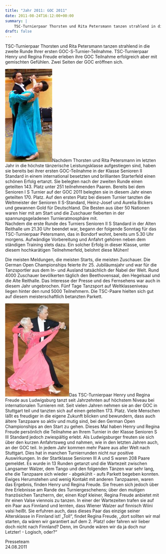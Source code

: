 ```yaml
---
title: "Jahr 2011: GOC 2011"
date: 2011-08-24T16:12:00+00:00
summary: |
    TSC-Turnierpaar Thorsten und Rita Petersmann tanzen strahlend in die zweite Runde Ihrer ersten GOC-S-Turnier-Teilnahme. TSC-Turnierpaar Henry und Regina Freude erleben ihre GOC Teilnahme erfolgreich aber mit gemischten  Gefühlen. Zwei Seiten der GOC eröffnen sich.
draft: false
---
```


TSC-Turnierpaar Thorsten und Rita Petersmann tanzen strahlend in die zweite Runde Ihrer ersten GOC-S-Turnier-Teilnahme. TSC-Turnierpaar Henry und Regina Freude erleben ihre GOC Teilnahme erfolgreich aber mit gemischten  Gefühlen. Zwei Seiten der GOC eröffnen sich.

![files/vfl/2011/Petersmann.jpg](Petersmann.jpg)Nachdem Thorsten und Rita Petersmann im letzten Jahr in die höchste tänzerische Leistungsklasse aufgestiegen sind, haben sie bereits bei ihrer ersten GOC-Teilnahme in der Klasse Senioren II Standard in einem international besetzten und brillianten Starterfeld einen schönen Erfolg ertanzt. Sie belegten nach der zweiten Runde einen geteilten 143. Platz unter 251 teilnehmenden Paaren. Bereits bei dem Senioren I S Turnier auf der GOC 2011 belegten sie in diesem Jahr einen geteilten 170. Platz. Auf den ersten Platz bei diesem Turnier tanzten die Weltmeister der Senioren II S-Standard, Heinz-Josef und Aurelia Bickers und gewannen Gold für Deutschland. Die Besten aus über 50 Nationen waren hier mit am Start und die Zuschauer fieberten in der spannungsgeladenen Turnieratmosphäre mit.  
 Nachdem die erste Runde des Turniers Senioren II S Standard in der Alten Reithalle um 21.30 Uhr beendet war, begann der folgende Sonntag für das TSC-Turnierpaar Petersmann, das in Bondorf wohnt, bereits um 5.30 Uhr morgens. Aufwändige Vorbereitung und Anfahrt gehören neben dem ständigen Training stets dazu. Ein solcher Erfolg in dieser Klasse, unter diesem hochkarätigen Teilnehmerfeld, belohnt diese Mühen!

Die meisten Meldungen, die meisten Starts, die meisten Zuschauer. Die German Open Championships feierte ihr 25. Jubiläumsjahr und war für die Tanzsportler aus dem In- und Ausland tatsächlich der Nabel der Welt. Rund 4000 Zuschauer bevölkerten täglich den Beethovensaal, den Hegelsaal und die Alte Reithalle. Das Interesse der Presse und des Fernsehens war auch in diesem Jahr ungebrochen. Fünf Tage Tanzsport auf Weltklasseniveau liegen hinter den rund 5000 Teilnehmern. Die TSC-Paare hielten sich gut auf diesem meisterschaftlich betanzten Parkett.

![files/vfl/2011/Freude.jpg](Freude.jpg)Das TSC-Turnierpaar Henry und Regina Freude aus Ludwigsburg tanzt seit Jahrzehnten auf höchstem Niveau bei internationalen Turnieren mit. Seit vielen Jahren nehmen sie an der GOC in Stuttgart teil und tanzten sich auf einen geteilten 173. Platz. Viele Menschen läßt es freudiger in die eigene Zukunft blicken und bewundern, dass auch ältere Tanzpaare so aktiv und mutig sind, bei den German Open Championships an den Start zu gehen. Dieses Mal haben Henry und Regina Freude persönlich die Teilnahme an Ihrem Turnier in der Klasse Senioren S III Standard jedoch zwiespältig erlebt. Als Ludwigsburger freuten sie sich über den kurzen Anfahrtsweg und nahmen, wie in den letzten Jahren auch, an der GOC teil. In jedem Jahr kommen mehr Paare aus aller Welt nach Stuttgart. Dies hat in manchen Turnierrunden nicht nur positive Auswirkungen. In der Startklasse Senioren III A und S waren 208 Paare gemeldet. Es wurde in 13 Runden getanzt und die Wartezeit zwischen Langsamer Walzer, dem Tango und den folgenden Tänzen war sehr lang, ehe die Tanzpaare sich wieder - abgekühlt - aufs Parkett begeben konnten. Ewiges Herumstehen und wenig Kontakt mit anderen Tanzpaaren, waren das Ergebnis, finden Henry und Regina Freude. Sie freuen sich jedoch über ihre Erlebnisse am Rande des Turniergeschehens; über den mutigen französichen Tanzherrn, der, einen Kopf kleiner, Regina Freude anbietet mit ihr einen Valse viennois zu tanzen. In einer der Wartezeiten trafen sie auf ein Paar aus Finnland und lernten, dass Wiener Walzer auf finnisch Wiini valsi heißt. Sie erfuhren auch, dass dieses Paar das einzige seiner Altersklasse in Finnland ist! „Toll“, findet Regina Freude, „dort sollten wir mal starten, da wären wir garantiert auf dem 2. Platz! oder fahren wir lieber doch nicht nach Finnland? Denn, im Grunde wären wir da ja doch nur Letzter! - Logisch, oder?“

Presseteam  
 24.08.2011


